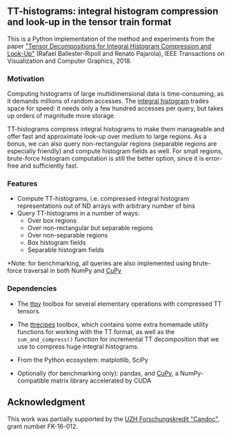 ## TT-histograms: integral histogram compression and look-up in the tensor train format

This is a Python implementation of the method and experiments from the paper ["Tensor Decompositions for Integral Histogram Compression and Look-Up"](http://ieeexplore.ieee.org/document/8281540/) (Rafael Ballester-Ripoll and Renato Pajarola), IEEE Transactions on Visualization and Computer Graphics, 2018.

### Motivation

Computing histograms of large multidimensional data is time-consuming, as it demands millions of random accesses. The [integral histogram](http://ieeexplore.ieee.org/stamp/stamp.jsp?arnumber=1467353) trades space for speed: it needs only a few hundred accesses per query, but takes up orders of magnitude more storage.

TT-histograms compress integral histograms to make them manageable and offer fast and approximate look-up over medium to large regions. As a bonus, we can also query non-rectangular regions (separable regions are especially friendly) and compute histogram fields as well. For small regions, brute-force histogram computation is still the better option, since it is error-free and sufficiently fast.

### Features

- Compute TT-histograms, i.e. compressed integral histogram representations out of ND arrays with arbitrary number of bins
- Query TT-histograms in a number of ways:
    - Over box regions
    - Over non-rectangular but separable regions
    - Over non-separable regions
    - Box histogram fields
    - Separable histogram fields

*Note: for benchmarking, all queries are also implemented using brute-force traversal in both NumPy and [CuPy](https://cupy.chainer.org/)

### Dependencies

- The [ttpy](https://github.com/oseledets/ttpy/) toolbox for several elementary operations with compressed TT tensors.

- The [ttrecipes](https://github.com/rballester/ttrecipes) toolbox, which contains some extra homemade utility functions for working with the TT format, as well as the ```sum_and_compress()``` function for incremental TT decomposition that we use to compress huge integral histograms.

- From the Python ecosystem: matplotlib, SciPy

- Optionally (for benchmarking only): pandas, and [CuPy](https://cupy.chainer.org/), a NumPy-compatible matrix library accelerated by CUDA

## Acknowledgment

This work was partially supported by the [UZH Forschungskredit "Candoc"](http://www.researchers.uzh.ch/en/funding/phd/fkcandoc.html), grant number FK-16-012.
